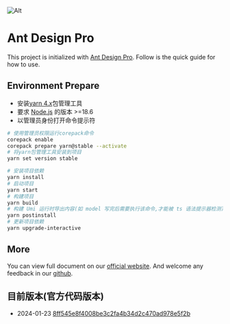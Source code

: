 ![Alt](https://repobeats.axiom.co/api/embed/eb5077c4e8efe8e41d55f8e000cba2c37e967915.svg "Repobeats analytics image")

# Ant Design Pro

This project is initialized with [Ant Design Pro](https://pro.ant.design). Follow is the quick guide for how to use.

## Environment Prepare

- 安装[yarn 4.x](https://yarnpkg.com/getting-started/install)包管理工具
- 要求 [Node.js](https://nodejs.org/en/download/) 的版本 >=18.6
- 以管理员身份打开命令提示符

```bash
# 使用管理员权限运行corepack命令
corepack enable
corepack prepare yarn@stable --activate
# 将yarn包管理工具安装到项目
yarn set version stable

# 安装项目依赖
yarn install
# 启动项目
yarn start
# 构建项目
yarn build
# 构建 Umi 运行时导出内容(如 model 写完后需要执行该命令,才能被 ts 语法提示器检测)
yarn postinstall
# 更新项目依赖
yarn upgrade-interactive
```

## More

You can view full document on our [official website](https://pro.ant.design). And welcome any feedback in our [github](https://github.com/ant-design/ant-design-pro).

## 目前版本(官方代码版本)

- 2024-01-23 [8ff545e8f4008be3c2fa4b34d2c470ad978e5f2b](https://github.com/ant-design/ant-design-pro/tree/8ff545e8f4008be3c2fa4b34d2c470ad978e5f2b)
